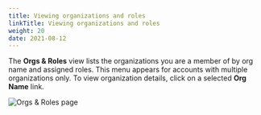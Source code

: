 ```yaml
---
title: Viewing organizations and roles
linkTitle: Viewing organizations and roles
weight: 20
date: 2021-08-12
---
```


The **Orgs & Roles** view lists the organizations you are a member of by org name and assigned roles. This menu appears for accounts with multiple organizations only. To view organization details, click on a selected **Org Name** link.

![Orgs & Roles page](/Images/orgs_and_roles_tab.png)